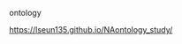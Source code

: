 ontology

<a href="https://lseun135.github.io/NAontology_study/">https://lseun135.github.io/NAontology_study/</a>
